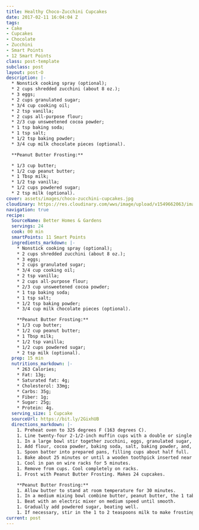 ```yaml
---
title: Healthy Choco-Zucchini Cupcakes
date: 2017-02-11 16:04:04 Z
tags:
- Cake
- Cupcakes
- Chocolate
- Zucchini
- Smart Points
- 12 Smart Points
class: post-template
subclass: post
layout: post-O
description: |-
  * Nonstick cooking spray (optional);
  * 2 cups shredded zucchini (about 8 oz.);
  * 3 eggs;
  * 2 cups granulated sugar;
  * 3/4 cup cooking oil;
  * 2 tsp vanilla;
  * 2 cups all-purpose flour;
  * 2/3 cup unsweetened cocoa powder;
  * 1 tsp baking soda;
  * 1 tsp salt;
  * 1/2 tsp baking powder;
  * 3/4 cup milk chocolate pieces (optional).

  **Peanut Butter Frosting:**

  * 1/3 cup butter;
  * 1/2 cup peanut butter;
  * 1 Tbsp milk;
  * 1/2 tsp vanilla;
  * 1/2 cups powdered sugar;
  * 2 tsp milk (optional).
cover: assets/images/choco-zucchini-cupcakes.jpg
cloudinary: https://res.cloudinary.com/wws/image/upload/v1549662063/images/choco-zucchini-cupcakes.jpg
navigation: true
recipe:
  SourceName: Better Homes & Gardens
  servings: 24
  cook: 00 min
  smartPoints: 11 Smart Points
  ingredients_markdown: |-
    * Nonstick cooking spray (optional);
    * 2 cups shredded zucchini (about 8 oz.);
    * 3 eggs;
    * 2 cups granulated sugar;
    * 3/4 cup cooking oil;
    * 2 tsp vanilla;
    * 2 cups all-purpose flour;
    * 2/3 cup unsweetened cocoa powder;
    * 1 tsp baking soda;
    * 1 tsp salt;
    * 1/2 tsp baking powder;
    * 3/4 cup milk chocolate pieces (optional).

    **Peanut Butter Frosting:**
    * 1/3 cup butter;
    * 1/2 cup peanut butter;
    * 1 Tbsp milk;
    * 1/2 tsp vanilla;
    * 1/2 cups powdered sugar;
    * 2 tsp milk (optional).
  prep: 15 min
  nutritions_markdown: |-
    * 263 Calories;
    * Fat: 13g;
    * Saturated fat: 4g;
    * Cholesterol: 33mg;
    * Carbs: 35g;
    * Fiber: 1g;
    * Sugar: 25g;
    * Protein: 4g.
  serving_size: 1 Cupcake
  sourceUrl: https://bit.ly/2GixhUB
  directions_markdown: |-
    1. Preheat oven to 325 degrees F (163 degrees C).
    1. Line twenty-four 2-1/2-inch muffin cups with a double or single layer of paper bake cups or lightly coat with nonstick cooking spray; set aside.
    1. In a large bowl stir together zucchini, eggs, granulated sugar, oil, and vanilla.
    1. Add flour, cocoa powder, baking soda, salt, baking powder, and, if desired, chocolate pieces; stir until combined.
    1. Spoon batter into prepared pans, filling cups about half full.
    1. Bake about 25 minutes or until a wooden toothpick inserted near centers comes out clean.
    1. Cool in pan on wire racks for 5 minutes.
    1. Remove from cups. Cool completely on racks.
    1. Frost with Peanut Butter Frosting. Makes 24 cupcakes.

    **Peanut Butter Frosting:**
    1. Allow butter to stand at room temperature for 30 minutes.
    1. In a medium mixing bowl combine butter, peanut butter, the 1 tablespoon milk, and the vanilla.
    1. Beat with an electric mixer on medium speed until smooth.
    1. Gradually add powdered sugar, beating well.
    1. If necessary, stir in the 1 to 2 teaspoons milk to make frosting spreading consistency.
current: post
---
```



